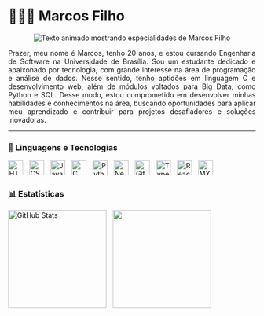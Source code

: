 # 👩🏻‍💻 Marcos Filho

<p align="center">
  <img 
    src="https://readme-typing-svg.herokuapp.com?lines=Desenvolvedor+Full-Stack;Cursando+3º+ano+de+graduação;Sempre+buscando+conhecimento!&center=true&width=440&height=45&color=F75C7E&vCenter=true&size=22" 
    alt="Texto animado mostrando especialidades de Marcos Filho"
  />
</p>


<p style="text-align: justify;">
  Prazer, meu nome é Marcos, tenho 20 anos, e estou cursando Engenharia de Software na Universidade de Brasília. 
  Sou um estudante dedicado e apaixonado por tecnologia, com grande interesse na área de programação e análise de dados. 
  Nesse sentido, tenho aptidões em linguagem C e desenvolvimento web, além de módulos voltados para Big Data, como Python e SQL. 
  Desse modo, estou comprometido em desenvolver minhas habilidades e conhecimentos na área, buscando oportunidades para aplicar meu aprendizado 
  e contribuir para projetos desafiadores e soluções inovadoras.
</p>


---

### 🤖 Linguagens e Tecnologias

<img 
    align="left" 
    alt="HTML"
    title="HTML" 
    width="30px" 
    style="padding-right: 10px;" 
    src="https://cdn.jsdelivr.net/gh/devicons/devicon@latest/icons/html5/html5-original.svg" 
/>
<img 
    align="left" 
    alt="CSS" 
    title="CSS"
    width="30px" 
    style="padding-right: 10px;" 
    src="https://cdn.jsdelivr.net/gh/devicons/devicon@latest/icons/css3/css3-original.svg" 
/>
<img 
    align="left" 
    alt="JavaScript" 
    title="JavaScript"
    width="30px" 
    style="padding-right: 10px;" 
    src="https://cdn.jsdelivr.net/gh/devicons/devicon@latest/icons/javascript/javascript-original.svg" 
/>
<img 
    align="left" 
    alt="C" 
    title="C"
    width="30px" 
    style="padding-right: 10px;" 
    src="https://media-public.canva.com/TS8g8/MAD2UTTS8g8/1/tl.png" 
/>

<img 
    align="left" 
    alt="Python" 
    title="Python"
    width="30px" 
    style="padding-right: 10px;" 
    src="https://cdn.jsdelivr.net/gh/devicons/devicon@latest/icons/python/python-original.svg" 
/>
<img 
    align="left" 
    alt="Next.js" 
    title="Next.js"
    width="30px" 
    style="padding-right: 10px;" 
    src="https://cdn.jsdelivr.net/gh/devicons/devicon@latest/icons/nextjs/nextjs-original.svg" 
/>
<img 
    align="left" 
    alt="Git" 
    title="Git"
    width="30px" 
    style="padding-right: 10px;" 
    src="https://cdn.jsdelivr.net/gh/devicons/devicon@latest/icons/git/git-original.svg" 
/>

<img 
    align="left" 
    alt="TypeScript"
    title="TypeScript" 
    width="30px" 
    style="padding-right: 10px;" 
    src="https://cdn.jsdelivr.net/gh/devicons/devicon@latest/icons/typescript/typescript-original.svg" 
/>
<img 
    align="left" 
    alt="React"
    title="React" 
    width="30px" 
    style="padding-right: 10px;" 
    src="https://cdn.jsdelivr.net/gh/devicons/devicon@latest/icons/react/react-original.svg" 
/>
<img 
    align="left" 
    alt="MYSQL"
    title="MYSQL" 
    width="30px" 
    style="padding-right: 10px;" 
    src="https://cdn.jsdelivr.net/gh/devicons/devicon@latest/icons/mysql/mysql-original.svg" 
/>

<br/>
<br/>

### 📊 Estatísticas

<p>
  <img 
    align="left" 
    alt="GitHub Stats" 
    height="200" 
    style="padding-right: 10px;" 
    src="https://github-readme-stats.vercel.app/api?username=marcosfilhopq&show_icons=true&theme=tokyonight&include_all_commits=true&locale=pt-br&rank_icon=github" 
  />



<p align="left">
  <img 
    src="https://github-readme-stats.vercel.app/api/top-langs/?username=marcosfilhopq&layout=donut&theme=tokyonight&custom_title=Linguagens%20mais%20presentes" 
    height="200px"
/>
</p>



</p>
